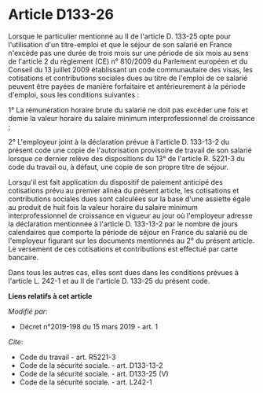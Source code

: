 # Article D133-26

Lorsque le particulier mentionné au II de l'article D. 133-25 opte pour l'utilisation d'un titre-emploi et que le séjour de
son salarié en France n'excède pas une durée de trois mois sur une période de six mois au sens de l'article 2 du règlement
(CE) n° 810/2009 du Parlement européen et du Conseil du 13 juillet 2009 établissant un code communautaire des visas, les
cotisations et contributions sociales dues au titre de l'emploi de ce salarié peuvent être payées de manière forfaitaire et
antérieurement à la période d'emploi, sous les conditions suivantes : 

1° La rémunération horaire brute du salarié ne doit pas excéder une fois et demie la valeur horaire du salaire minimum
interprofessionnel de croissance ; 

2° L'employeur joint à la déclaration prévue à l'article D. 133-13-2 du présent code une copie de l'autorisation provisoire
de travail de son salarié lorsque ce dernier relève des dispositions du 13° de l'article R. 5221-3 du code du travail ou, à
défaut, une copie de son propre titre de séjour. 

Lorsqu'il est fait application du dispositif de paiement anticipé des cotisations prévu au premier alinéa du présent article,
les cotisations et contributions sociales dues sont calculées sur la base d'une assiette égale au produit de huit fois la
valeur horaire du salaire minimum interprofessionnel de croissance en vigueur au jour où l'employeur adresse la déclaration
mentionnée à l'article D. 133-13-2 par le nombre de jours calendaires que comporte la période de séjour en France du salarié
ou de l'employeur figurant sur les documents mentionnés au 2° du présent article. Le versement de ces cotisations et
contributions est effectué par carte bancaire. 

Dans tous les autres cas, elles sont dues dans les conditions prévues à l'article L. 242-1 et au II de l'article D. 133-25 du
présent code.

**Liens relatifs à cet article**

_Modifié par_:

  - Décret n°2019-198 du 15 mars 2019 - art. 1

_Cite_:

  - Code du travail - art. R5221-3
  - Code de la sécurité sociale. - art. D133-13-2
  - Code de la sécurité sociale. - art. D133-25 (V)
  - Code de la sécurité sociale. - art. L242-1
